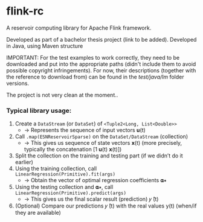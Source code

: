 # flink-rc
A reservoir computing library for Apache Flink framework.

Developed as part of a bachelor thesis project (link to be added).
Developed in Java, using Maven structure

IMPORTANT: For the test examples to work correctly, they need to be downloaded and put into the appropriate paths (didn't include them to avoid possible copyright infringements). For now, their descriptions (together with the reference to download from) can be found in the *test/java/lm* folder versions.

The project is not very clean at the moment..

### Typical library usage:
1.  Create a `DataStream` (or `DataSet`) of `<Tuple2<Long, List<Double>>`
    - -> Represents the sequence of input vectors **u**(t)
2.  Call `.map(ESNReservoirSparse)`  on the `DataSet/DataStream` (collection)
    - -> This gives us sequence of state vectors **x**(t) (more precisely, typically the concatenation [1 **u**(t) **x**(t)])
3.  Split the collection on the training and testing part (if we didn’t do it earlier)
4.  Using the training collection, call `LinearRegression(Primitive).fit(args)`
    - -> Obtain the vector of optimal regression coefficients 𝛂∗
5.  Using the testing collection and 𝛂∗, call `LinearRegression(Primitive).predict(args)`
    - -> This gives us the final scalar result (prediction) 𝑦 ̂(t)
6.  (Optional) Compare our predictions 𝑦 ̂(t) with the real values y(t) (when/if they are available)
